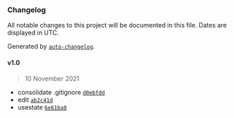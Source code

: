 ### Changelog

All notable changes to this project will be documented in this file. Dates are displayed in UTC.

Generated by [`auto-changelog`](https://github.com/CookPete/auto-changelog).

#### v1.0

> 10 November 2021

- consolidate .gitignore [`d0ebfdd`](https://github.com/adnjoo/artexplorer/commit/d0ebfddc8ccf23b671f4f6e13e6fa56988e44d2d)
- edit [`ab2c41d`](https://github.com/adnjoo/artexplorer/commit/ab2c41dd90f2dffd109f897fa66d9af444fdd2f3)
- usestate [`6e61ba8`](https://github.com/adnjoo/artexplorer/commit/6e61ba8536a15e9641f6085573a3f55bb440a491)
